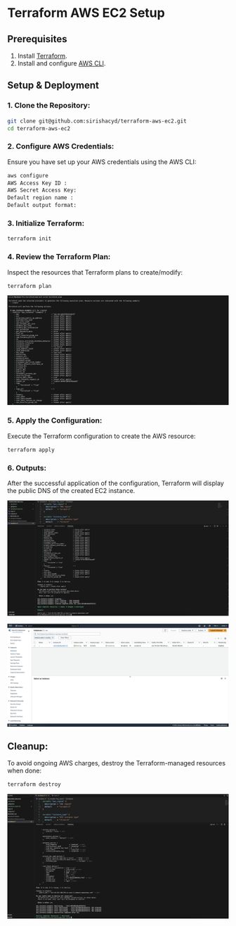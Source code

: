# Terraform AWS EC2 Setup
## Prerequisites

1. Install [Terraform](https://learn.hashicorp.com/tutorials/terraform/install-cli).
2. Install and configure [AWS CLI](https://aws.amazon.com/cli/).

## Setup & Deployment

### 1. Clone the Repository:

```bash
git clone git@github.com:sirishacyd/terraform-aws-ec2.git
cd terraform-aws-ec2
```

### 2. Configure AWS Credentials:

Ensure you have set up your AWS credentials using the AWS CLI:

```bash
aws configure
AWS Access Key ID : 
AWS Secret Access Key: 
Default region name : 
Default output format:
```

### 3. Initialize Terraform:

```bash
terraform init
```

  
### 4. Review the Terraform Plan:

Inspect the resources that Terraform plans to create/modify:

```bash
terraform plan
```
 ![plan](screenshots/plan.png)
 
### 5. Apply the Configuration:

Execute the Terraform configuration to create the AWS resource:

```bash
terraform apply
```
 
### 6. Outputs:

After the successful application of the configuration, Terraform will display the public DNS of the created EC2 instance.

 ![dns](screenshots/dns.png)

  ![ec2](screenshots/ec2.png)

## Cleanup:

To avoid ongoing AWS charges, destroy the Terraform-managed resources when done:

```bash
terraform destroy
```

 ![destroy](screenshots/destroy.png)
